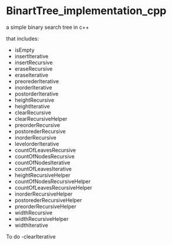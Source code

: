# BinartTree_implementation_cpp
a simple binary search  tree in c++

that includes:

- isEmpty
- insertIterative
- insertRecursive
- eraseRecursive
- eraseIterative
- preorederIterative
- inorderIterative
- postorderIterative
- heightRecursive
- heightIterative
- clearRecursive
- clearRecursiveHelper
- preorderRecursive
- postorederRecursive
- inorderRecursive
- levelorderIterative
- countOfLeavesRecursive
- countOfNodesRecursive
- countOfNodesIterative
- countOfLeavesIterative
- heightRecursiveHelper
- countOfNodesRecursiveHelper
- countOfLeavesRecursiveHelper
- inorderRecursiveHelper
- postorederRecursiveHelper
- preorderRecursiveHelper
- widthRecursive
- widthRecursiveHelper
- widthIterative


To do 
-clearIterative


